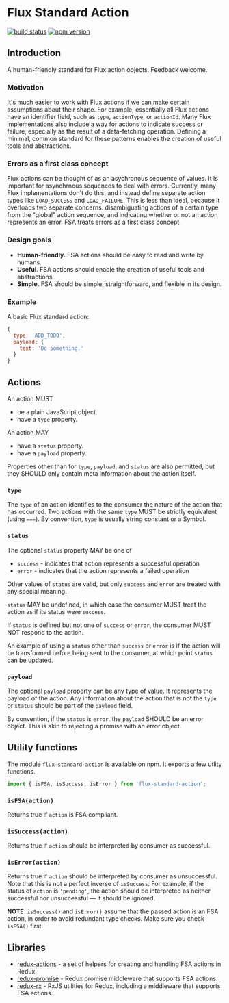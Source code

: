 Flux Standard Action
====================

[![build status](https://img.shields.io/travis/acdlite/flux-standard-action/master.svg?style=flat-square)](https://travis-ci.org/acdlite/flux-standard-action)
[![npm version](https://img.shields.io/npm/v/flux-standard-action.svg?style=flat-square)](https://www.npmjs.com/package/flux-standard-action)

## Introduction

A human-friendly standard for Flux action objects. Feedback welcome.

### Motivation

It's much easier to work with Flux actions if we can make certain assumptions about their shape. For example, essentially all Flux actions have an identifier field, such as `type`, `actionType`, or `actionId`. Many Flux implementations also include a way for actions to indicate success or failure, especially as the result of a data-fetching operation. Defining a minimal, common standard for these patterns enables the creation of useful tools and abstractions.

### Errors as a first class concept

Flux actions can be thought of as an asychronous sequence of values. It is important for asynchrnous sequences to deal with errors. Currently, many Flux implementations don't do this, and instead define separate action types like `LOAD_SUCCESS` and `LOAD_FAILURE`. This is less than ideal, because it overloads two separate concerns: disambiguating actions of a certain type from the "global" action sequence, and indicating whether or not an action represents an error. FSA treats errors as a first class concept.

### Design goals

- **Human-friendly.** FSA actions should be easy to read and write by humans.
- **Useful**. FSA actions should enable the creation of useful tools and abstractions.
- **Simple.** FSA should be simple, straightforward, and flexible in its design.

### Example

A basic Flux standard action:

```js
{
  type: 'ADD_TODO',
  payload: {
    text: 'Do something.'  
  }
}
```

## Actions

An action MUST

- be a plain JavaScript object.
- have a `type` property.

An action MAY

- have a `status` property.
- have a `payload` property.

Properties other than for `type`, `payload`, and `status` are also permitted, but they SHOULD only contain meta information about the action itself.

### `type`

The `type` of an action identifies to the consumer the nature of the action that has occurred. Two actions with the same `type` MUST be strictly equivalent (using `===`). By convention, `type` is usually string constant or a Symbol.

### `status`

The optional `status` property MAY be one of

- `success` - indicates that action represents a successful operation
- `error` - indicates that the action represents a failed operation

Other values of `status` are valid, but only `success` and `error` are treated with any special meaning.

`status` MAY be undefined, in which case the consumer MUST treat the action as if its status were `success`.

If `status` is defined but not one of `success` or `error`, the consumer MUST NOT respond to the action.

An example of using a `status` other than `success` or `error` is if the action will be transformed before being sent to the consumer, at which point `status` can be updated.

### `payload`

The optional `payload` property can be any type of value. It represents the payload of the action. Any information about the action that is not the `type` or `status` should be part of the `payload` field.

By convention, if the `status` is `error`, the `payload` SHOULD be an error object. This is akin to rejecting a promise with an error object.

## Utility functions

The module `flux-standard-action` is available on npm. It exports a few utlity functions.

```js
import { isFSA, isSuccess, isError } from 'flux-standard-action';
```
### `isFSA(action)`

Returns true if `action` is FSA compliant.

### `isSuccess(action)`

Returns true if `action` should be interpreted by consumer as successful.

### `isError(action)`

Returns true if `action` should be interpreted by consumer as unsuccessful. Note that this is not a perfect inverse of `isSuccess`. For example, if the status of `action` is `'pending'`, the action should be interpreted as neither successful nor unsuccessful — it should be ignored.

**NOTE**: `isSuccess()` and `isError()` assume that the passed action is an FSA action, in order to avoid redundant type checks. Make sure you check `isFSA()` first.

## Libraries

- [redux-actions](https://github.com/acdlite/redux-actions) - a set of helpers for creating and handling FSA actions in Redux.
- [redux-promise](https://github.com/acdlite/redux-promise) - Redux promise middleware that supports FSA actions.
- [redux-rx](https://github.com/acdlite/redux-rx) - RxJS utilities for Redux, including a middleware that supports FSA actions.
